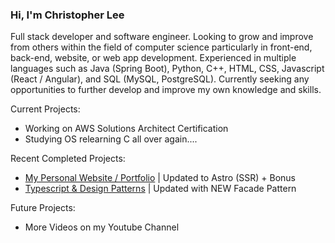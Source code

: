 ### Hi, I'm Christopher Lee

Full stack developer and software engineer. Looking to grow and improve from others within the field of computer science particularly in front-end, back-end, website, or web app development. Experienced in multiple languages such as Java (Spring Boot), Python, C++, HTML, CSS, Javascript (React / Angular), and SQL (MySQL, PostgreSQL). Currently seeking any opportunities to further develop and improve my own knowledge and skills.

Current Projects:
* Working on AWS Solutions Architect Certification
* Studying OS relearning C all over again....

Recent Completed Projects:
* [My Personal Website / Portfolio](https://www.choicespecs.com) | Updated to Astro (SSR) + Bonus
* [Typescript & Design Patterns](https://github.com/christophermlee2/TypescriptDesignPatterns) | Updated with NEW Facade Pattern

Future Projects:
* More Videos on my Youtube Channel


